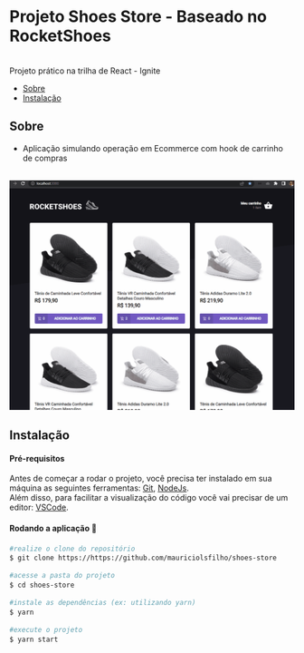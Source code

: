 # Projeto Shoes Store - Baseado no RocketShoes
<br>
Projeto prático na trilha de React - Ignite

* [Sobre](#sobre)
* [Instalação](#instalação)


## Sobre
 * Aplicação simulando operação em Ecommerce com hook de carrinho de compras
<br>
<img alt="shoes-store-app" name="shoes-store-app" src="./public/shoes-store.gif" />

## Instalação

#### Pré-requisitos
Antes de começar a rodar o projeto, você precisa ter instalado em sua máquina as seguintes ferramentas: 
[Git](https://git-scm.com/), [NodeJs](https://nodejs.org/en/).<br>
Além disso, para facilitar a visualização do código você vai precisar de um editor: [VSCode](https://code.visualstudio.com/).

#### Rodando a aplicação 🚀


```bash
#realize o clone do repositório
$ git clone https://https://github.com/mauriciolsfilho/shoes-store
```
```bash
#acesse a pasta do projeto
$ cd shoes-store
```
```bash 
#instale as dependências (ex: utilizando yarn)
$ yarn
```
```bash 
#execute o projeto
$ yarn start
```

